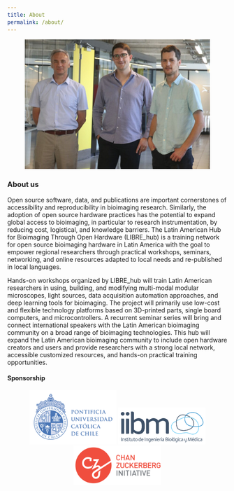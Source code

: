 ```yaml
---
title: About
permalink: /about/
---
```


<figure><center>
  <img width="500" src="/images/people/LIBREHub_PIs.JPG">
</center></figure>

### About us
Open source software, data, and publications are important cornerstones of accessibility and reproducibility in bioimaging research. Similarly, the adoption of open source hardware practices has the potential to expand global access to bioimaging, in particular to research instrumentation, by reducing cost, logistical, and knowledge barriers. The Latin American Hub for Bioimaging Through Open Hardware (LIBRE_hub) is a training network for open source bioimaging hardware in Latin America with the goal to empower regional researchers through practical workshops, seminars, networking, and online resources adapted to local needs and re-published in local languages.

Hands-on workshops organized by LIBRE_hub will train Latin American researchers in using, building, and modifying multi-modal modular microscopes, light sources, data acquisition automation approaches, and deep learning tools for bioimaging. The project will primarily use low-cost and flexible technology platforms based on 3D-printed parts, single board computers, and microcontrollers. A recurrent seminar series will bring and connect international speakers with the Latin American bioimaging community on a broad range of bioimaging technologies. This hub will expand the Latin American bioimaging community to include open hardware creators and users and provide researchers with a strong local network, accessible customized resources, and hands-on practical training opportunities.

#### Sponsorship
<p align="center">
  <a href="https://www.uc.cl/en"><img width="200" src="/images/logo/logo_UC.png"></a>
  <a href="https://ingenieriabiologicaymedica.uc.cl/en/"><img width="200" src="/images/logo/logo_IIBM.png"></a>
  <a href="https://chanzuckerberg.com/"><img width="200" src="/images/logo/logo_CZI.png"></a>
</p>
